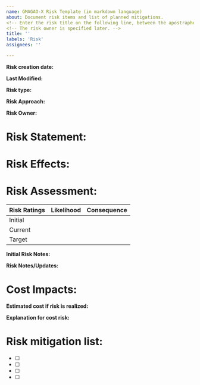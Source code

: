 ```yaml
---
name: GMAGAO-X Risk Template (in markdown language)
about: Document risk items and list of planned mitigations.
<!-- Enter the risk title on the following line, between the apostraphes. Fill in the following lines as desired. -->
<!-- The risk owner is specified later. -->
title: ''
labels: 'Risk'
assignees: ''

---
```


**Risk creation date:**  
<!-- Enter date after the **. Follow this same approach for subsequent entries in this form. -->
**Last Modified:** 

**Risk type:**    
<!-- Risk types include:  Technical, Cost, Schedule, Safety -->
**Risk Approach:** 
<!-- Risk approaches include: Mitigate, Watch, Candidate, Reject, Accept (with residual risk), Close (with no residual risk) -->
**Risk Owner:** 

# **Risk Statement:**

<!-- Write a risk statement in an If...then... format.  Start on the line after the risk statement header. -->

# **Risk Effects:**

<!-- Provide a longer description of the impact of realizing this risk. -->

# **Risk Assessment:**

| Risk Ratings | Likelihood     | Consequence     |
| ------------ | -------------- | --------------- | 
| Initial      |   |   |
| Current      |   |   |
| Target       |   |   |
<!-- Provide initial, current, and target risk rankings in the gaps between the brackets.  Levels include:  0-Nil,1-Very low, 2-Low, 3-Moderate, 4-High, 5-Very High, and Risk Realized -->
<!-- Risk likelihood ratings are assigned as follows: -->
<!-- Likelihood |  Safety     |  Technical  |  Cost/Schedule  | -->
<!-- Very Low   | Ps < 1E-6   | 0.1 - 2%    |  Pcs < 10%      | -->
<!-- Low        |10^-6 - 10^-3|  2 - 15%    |  10 - 25%       | -->
<!-- Moderate   |10^-3 - 10^-2| 15 - 25%    |  25 - 50%       | -->
<!-- High       | 0.01 - 0.1  | 25 - 50%    |  50 - 75%       | -->
<!-- Very High  | Ps > 0.1    | Pt> 50%     | Pcs > 75%       | -->

<!-- Risk consequences rating should be based on the following guidelines: -->
<!-- Consequence | Safety            | Technical              | Cost                           | Schedule                  | -->
<!-- ....................................................................................................................... -->
<!-- Very Low    | negligible impact | negligible impact      | Cost overrun <1% of allocation | Neglible schedule slip    | -->
<!-- ....................................................................................................................... -->
<!-- Low         | Minor injury, no  | All reqs met, decrease | Cost overrun 1-3% of allocation| Schedule slip to affected | -->
<!--             | lost work time    | in capabilities/margin |                                | item; no slip to critical path | -->
<!-- ....................................................................................................................... -->
<!-- Moderate    | Injury with lost  | Major loss of instrument | Cost overrun 3-10% of        | Schedule slip affecting   | -->
<!--             | work time         | capability               | allocation                   | critical path, not launch | -->
<!-- ....................................................................................................................... -->
<!-- High        | Severe injury     | Loss of 1 or more Level-1| Cost overrun 10-20% of       | Critical path schedule    | -->
<!--             |                   | science requirements     | allocation                   | slip of 1-3 months        | -->
<!-- ....................................................................................................................... -->
<!-- Very High   | Death or permanently| Loss of instrument, S/C, | Cost overrun >20% of       | Critical path schedule    | -->
<!--             | disabling injury    | or payload               | allocation                 | slip of >3 months         | -->
<!--  ...................................................................................................................... -->

**Initial Risk Notes:**

<!-- Capture initial notes on the risk and its current state at the time of risk creation. -->

**Risk Notes/Updates:**

<!-- Put notes here as updates are made.  Preface each note with the date. -->

# **Cost Impacts:**
**Estimated cost if risk is realized:**

**Explanation for cost risk:**

# **Risk mitigation list:**
<!-- Create as many mitigations as needed by typing in the mitigations after the [ ].  Once the risk is created, we can generate separate issues for each of these mitigations.  This risk form will serve as the place for tracking the completion of mitigations. If a mitigation issue is closed, a green checkmark should appear next to that item.  You can also mark an issue as closed by putting an X between the two brackets. -->  

- [ ]

- [ ] 

- [ ] 

- [ ]
